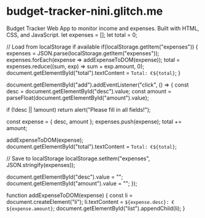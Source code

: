 # budget-tracker-nini.glitch.me
Budget Tracker Web App to monitor income and expenses. Built with HTML, CSS, and JavaScript.
let expenses = [];
let total = 0;

// Load from localStorage if available
if(localStorage.getItem("expenses")) {
  expenses = JSON.parse(localStorage.getItem("expenses"));
  expenses.forEach(expense => addExpenseToDOM(expense));
  total = expenses.reduce((sum, exp) => sum + exp.amount, 0);
  document.getElementById("total").textContent = `Total: €${total}`;
}

document.getElementById("add").addEventListener("click", () => {
  const desc = document.getElementById("desc").value;
  const amount = parseFloat(document.getElementById("amount").value);

  if (!desc || !amount) return alert("Please fill in all fields!");

  const expense = { desc, amount };
  expenses.push(expense);
  total += amount;

  addExpenseToDOM(expense);
  document.getElementById("total").textContent = `Total: €${total}`;

  // Save to localStorage
  localStorage.setItem("expenses", JSON.stringify(expenses));

  document.getElementById("desc").value = "";
  document.getElementById("amount").value = "";
});

function addExpenseToDOM(expense) {
  const li = document.createElement("li");
  li.textContent = `${expense.desc}: €${expense.amount}`;
  document.getElementById("list").appendChild(li);
}
<script src="script.js"></script>




